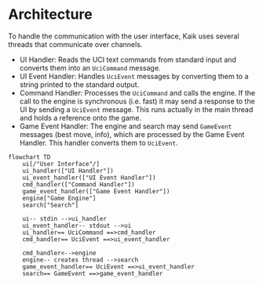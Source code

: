 # Architecture

To handle the communication with the user interface, Kaik uses several threads that communicate over channels.

- UI Handler: Reads the UCI text commands from standard input and converts them into an `UciCommand` message.
- UI Event Handler: Handles `UciEvent` messages by converting them to a string printed to the standard output.
- Command Handler: Processes the `UciCommand` and calls the engine. If the call to the engine is synchronous (i.e. fast) it may send a response to the UI by sending a `UciEvent` message. This runs actually in the main thread and holds a reference onto the game.
- Game Event Handler: The engine and search may send `GameEvent` messages (best move, info), which are processed by the Game Event Handler. This handler converts them to `UciEvent`.

```mermaid
flowchart TD
    ui[/"User Interface"/]
    ui_handler(["UI Handler"])
    ui_event_handler(["UI Event Handler"])
    cmd_handler(["Command Handler"])
    game_event_handler(["Game Event Handler"])
    engine["Game Engine"]
    search["Search"]

    ui-- stdin -->ui_handler
    ui_event_handler-- stdout -->ui
    ui_handler== UciCommand ==>cmd_handler
    cmd_handler== UciEvent ==>ui_event_handler

    cmd_handler<-->engine
    engine-- creates thread -->search
    game_event_handler== UciEvent ==>ui_event_handler
    search== GameEvent ==>game_event_handler
```
